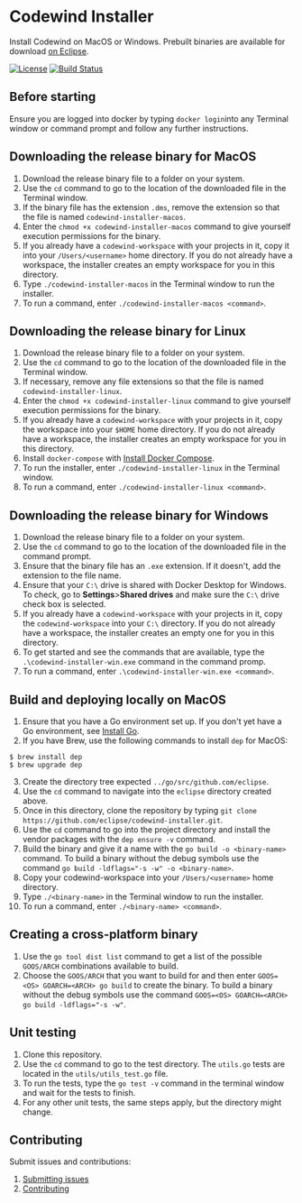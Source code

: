 # Codewind Installer
Install Codewind on MacOS or Windows.
Prebuilt binaries are available for download [on Eclipse](https://download.eclipse.org/codewind/codewind-installer/).

[![License](https://img.shields.io/badge/License-EPL%202.0-red.svg?label=license&logo=eclipse)](https://www.eclipse.org/legal/epl-2.0/)
[![Build Status](https://ci.eclipse.org/codewind/buildStatus/icon?job=Codewind%2Fcodewind-installer%2Fmaster)](https://ci.eclipse.org/codewind/job/Codewind/job/codewind-installer/job/master/)

## Before starting

Ensure you are logged into docker by typing `docker login`into any Terminal window or command prompt and follow any further instructions.

## Downloading the release binary for MacOS

1. Download the release binary file to a folder on your system.
2. Use the `cd` command to go to the location of the downloaded file in the Terminal window.
3. If the binary file has the extension `.dms`, remove the extension so that the file is named `codewind-installer-macos`.
4. Enter the `chmod +x codewind-installer-macos` command to give yourself execution permissions for the binary.
5. If you already have a `codewind-workspace` with your projects in it, copy it into your `/Users/<username>` home directory. If you do not already have a workspace, the installer creates an empty workspace for you in this directory.
6. Type `./codewind-installer-macos` in the Terminal window to run the installer.
7. To run a command, enter `./codewind-installer-macos <command>`.

## Downloading the release binary for Linux

1. Download the release binary file to a folder on your system.
2. Use the `cd` command to go to the location of the downloaded file in the Terminal window.
3. If necessary, remove any file extensions so that the file is named `codewind-installer-linux`.
4. Enter the `chmod +x codewind-installer-linux` command to give yourself execution permissions for the binary. 
5. If you already have a `codewind-workspace` with your projects in it, copy the workspace into your `$HOME` home directory. If you do not already have a workspace, the installer creates an empty workspace for you in this directory.
6. Install `docker-compose` with [Install Docker Compose](https://docs.docker.com/compose/install/).
7. To run the installer, enter `./codewind-installer-linux` in the Terminal window.
8. To run a command, enter `./codewind-installer-linux <command>`.

## Downloading the release binary for Windows

1. Download the release binary file to a folder on your system.
2. Use the `cd` command to go to the location of the downloaded file in the command prompt.
3. Ensure that the binary file has an `.exe` extension. If it doesn't, add the extension to the file name.
4. Ensure that your `C:\` drive is shared with Docker Desktop for Windows. To check, go to **Settings**>**Shared drives** and make sure the `C:\` drive check box is selected.
5. If you already have a `codewind-workspace` with your projects in it, copy the `codewind-workspace` into your `C:\` directory. If you do not already have a workspace, the installer creates an empty one for you in this directory.
6. To get started and see the commands that are available, type the `.\codewind-installer-win.exe` command in the command promp.
7. To run a command, enter `.\codewind-installer-win.exe <command>`.

## Build and deploying locally on MacOS

1. Ensure that you have a Go environment set up. If you don't yet have a Go environment, see [Install Go](https://golang.org/doc/install).
2. If you have Brew, use the following commands to install `dep` for MacOS:

```
$ brew install dep
$ brew upgrade dep
```

3. Create the directory tree expected `../go/src/github.com/eclipse`.
4. Use the `cd` command to navigate into the `eclipse` directory created above.
5. Once in this directory, clone the repository by typing `git clone https://github.com/eclipse/codewind-installer.git`.
6. Use the `cd` command to go into the project directory and install the vendor packages with the `dep ensure -v` command.
7. Build the binary and give it a name with the `go build -o <binary-name>` command. To build a binary without the debug symbols use the command `go build -ldflags="-s -w" -o <binary-name>`.
8. Copy your codewind-workspace into your `/Users/<username>` home directory.
9. Type `./<binary-name>` in the Terminal window to run the installer.
10. To run a command, enter `./<binary-name> <command>`.

## Creating a cross-platform binary

1. Use the `go tool dist list` command to get a list of the possible `GOOS/ARCH` combinations available to build.
2. Choose the `GOOS/ARCH` that you want to build for and then enter `GOOS=<OS> GOARCH=<ARCH> go build` to create the binary. To build a binary without the debug symbols use the command `GOOS=<OS> GOARCH=<ARCH> go build -ldflags="-s -w"`.

## Unit testing

1. Clone this repository.
2. Use the `cd` command to go to the test directory. The `utils.go` tests are located in the `utils/utils_test.go` file.
3. To run the tests, type the `go test -v` command in the terminal window and wait for the tests to finish.
4. For any other unit tests, the same steps apply, but the directory might change.

## Contributing

Submit issues and contributions:

1. [Submitting issues](https://github.com/eclipse/codewind/issues)
2. [Contributing](CONTRIBUTING.md)

